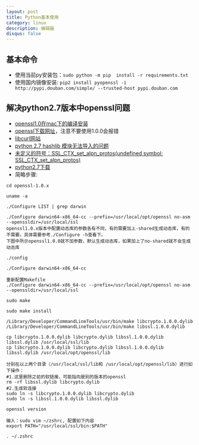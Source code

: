 ```yaml
---
layout: post
title: Python基本使用
category: linux
description: 编辑器
disqus: false
---
```


## 基本命令
* 使用当前py安装包：`sudo python -m pip  install -r requirements.txt`
* 使用国内镜像安装: `pip2 install pyopenssl -i http://pypi.douban.com/simple/ --trusted-host pypi.douban.com`


## 解决python2.7版本中openssl问题
* [openssl1.0在mac下的编译安装](https://blog.csdn.net/ccgshigao/article/details/108354707)
* [openssl下载网址](https://www.openssl.org/source/old/1.0.2/)，注意不要使用1.0.0会报错
* [libcurl网站](https://curl.se/download/)
* [python 2.7 hashlib 模块无法导入的问题](https://www.imooc.com/wenda/detail/506051)
* [未定义的符号：SSL_CTX_set_alpn_protos(undefined symbol: SSL_CTX_set_alpn_protos)](https://m.656463.com/wenda/wdydfhSSL_CTX_set_alpn_protos_595)
* [python2.7下载](https://www.python.org/downloads/release/python-2715/)
* 简略步骤:

```
cd openssl-1.0.x

uname -a

./Configure LIST | grep darwin

./Configure darwin64-x86_64-cc --prefix=/usr/local/opt/openssl no-asm --openssldir=/usr/local/ssl
openssl1.0.x版本中配置动态库的参数各有不同，有的需要加上-shared生成动态库，有的不需要。具体需要参考./Configure -h查看下。
下图中所示openssl1.0.0就不加参数，默认生成动态库，如果加上了no-shared就不会生成动态库

./config

./Configure darwin64-x86_64-cc

重新配置Makefile
./Configure darwin64-x86_64-cc --prefix=/usr/local/opt/openssl no-asm --openssldir=/usr/local/ssl

sudo make

sudo make install

/Library/Developer/CommandLineTools/usr/bin/make libcrypto.1.0.0.dylib
/Library/Developer/CommandLineTools/usr/bin/make libssl.1.0.0.dylib

cp libcrypto.1.0.0.dylib libcrypto.dylib libssl.1.0.0.dylib libssl.dylib /usr/local/ssl/lib
cp libcrypto.1.0.0.dylib libcrypto.dylib libssl.1.0.0.dylib libssl.dylib /usr/local/opt/openssl/lib

分别在以上两个目录（/usr/local/ssl/lib和 /usr/local/opt/openssl/lib）进行如下操作：
#1.这里删除之前的软链接，可能指向是别的版本的openssl
rm -rf libssl.dylib libcrypto.dylib
#2.生成软连接
sudo ln -s libcrypto.1.0.0.dylib libcrypto.dylib
sudo ln -s libssl.1.0.0.dylib libssl.dylib

openssl version

输入：sudo vim ~/zshrc, 配置如下内容
export PATH="/usr/local/ssl/bin:$PATH"

. ~/.zshrc
```